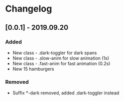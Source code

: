 # Changelog


## [0.0.1] - 2019.09.20
### Added
- New class - .dark-toggler for dark spans
- New class - .slow-anim for slow animation (1s)
- New class - .fast-anim for fast animation (0.2s)
- New 15 hamburgers

### Removed
- Suffix *-dark removed, added .dark-toggler instead